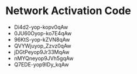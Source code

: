 # Network Activation Code
* Di4d2-yop-kopv0qAw
* 0JU60Oyop-ko7E4qAw
* 96KtS-yop-kZVN8qAw
* QVYWjuyop_Zzvz0qAw
* jDGtPeyop9Jr33MqAw
* nMYQneyop9JVh5gqAw
* Q7EDE-yop9IDy_kqAw